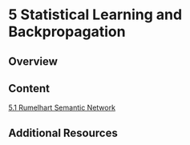 # 5 Statistical Learning and Backpropagation

## Overview
 

## Content

[5.1 Rumelhart Semantic Network](notebooks/1%20Rumelhart%20Semantic%Network.ipynb)

## Additional Resources

